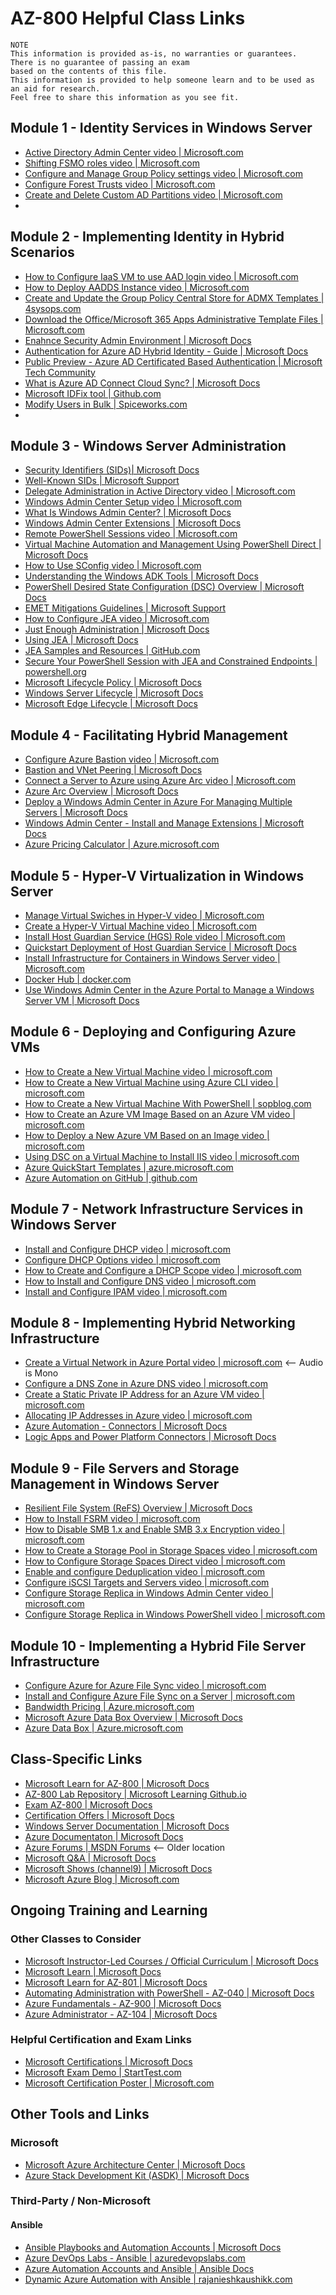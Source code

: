 # AZ-800 Helpful Class Links

```
NOTE
This information is provided as-is, no warranties or guarantees.  There is no guarantee of passing an exam
based on the contents of this file.  
This information is provided to help someone learn and to be used as an aid for research.
Feel free to share this information as you see fit.
```

## Module 1 - Identity Services in Windows Server
- [Active Directory Admin Center video | Microsoft.com](https://www.microsoft.com/en-us/videoplayer/embed/RE4MjvF)
- [Shifting FSMO roles video | Microsoft.com](https://www.microsoft.com/videoplayer/embed/RE4McId)
- [Configure and Manage Group Policy settings video | Microsoft.com](https://www.microsoft.com/en-us/videoplayer/embed/RE4McIe)
- [Configure Forest Trusts video | Microsoft.com](https://www.microsoft.com/en-us/videoplayer/embed/RE4M7ug)
- [Create and Delete Custom AD Partitions video | Microsoft.com](https://www.microsoft.com/en-us/videoplayer/embed/RE4McIf)
- 
  
## Module 2 - Implementing Identity in Hybrid Scenarios
- [How to Configure IaaS VM to use AAD login video | Microsoft.com](https://www.microsoft.com/videoplayer/embed/RE4AD4X)
- [How to Deploy AADDS Instance video | Microsoft.com](https://www.microsoft.com/videoplayer/embed/RE4ALnB)
- [Create and Update the Group Policy Central Store for ADMX Templates | 4sysops.com](https://4sysops.com/archives/create-and-update-the-group-policy-central-store-for-admx-templates)
- [Download the Office/Microsoft 365 Apps Administrative Template Files | Microsoft.com](https://www.microsoft.com/en-us/download/details.aspx?id=49030)
- [Enahnce Security Admin Environment | Microsoft Docs](https://docs.microsoft.com/en-us/security/compass/esae-retirement)
- [Authentication for Azure AD Hybrid Identity - Guide | Microsoft Docs](https://docs.microsoft.com/en-us/azure/active-directory/hybrid/choose-ad-authn)
- [Public Preview - Azure AD Certificated Based Authentication | Microsoft Tech Community](https://techcommunity.microsoft.com/t5/azure-active-directory-identity/azure-ad-certificate-based-authentication-now-in-public-preview/ba-p/2464390)
- [What is Azure AD Connect Cloud Sync? | Microsoft Docs](https://docs.microsoft.com/en-us/azure/active-directory/cloud-sync/what-is-cloud-sync)
- [Microsoft IDFix tool | Github.com](https://github.com/microsoft/idfix)
- [Modify Users in Bulk | Spiceworks.com](https://community.spiceworks.com/topic/2116627-modify-user-s-upn-in-bulk?from_forum=192)
- 

## Module 3 - Windows Server Administration
- [Security Identifiers (SIDs)| Microsoft Docs](https://docs.microsoft.com/en-us/windows/security/identity-protection/access-control/security-identifiers)
- [Well-Known SIDs | Microsoft Support](https://support.microsoft.com/en-us/topic/0fdcaf87-ee5e-8929-e54c-65e04235a634)
- [Delegate Administration in Active Directory video | Microsoft.com](https://www.microsoft.com/videoplayer/embed/RE4McI8)
- [Windows Admin Center Setup video | Microsoft.com](https://www.microsoft.com/en-us/videoplayer/embed/RE4McI9)
- [What Is Windows Admin Center? | Microsoft Docs](https://docs.microsoft.com/en-us/windows-server/manage/windows-admin-center/understand/what-is)
- [Windows Admin Center Extensions | Microsoft Docs](https://docs.microsoft.com/en-us/windows-server/manage/windows-admin-center/configure/using-extensions)
- [Remote PowerShell Sessions video | Microsoft.com](https://www.microsoft.com/en-us/videoplayer/embed/RE4Mfs3)
- [Virtual Machine Automation and Management Using PowerShell Direct | Microsoft Docs](https://docs.microsoft.com/en-us/virtualization/hyper-v-on-windows/user-guide/powershell-direct)
- [How to Use SConfig video | Microsoft.com](https://www.microsoft.com/en-us/videoplayer/embed/RE4Mfs4)
- [Understanding the Windows ADK Tools | Microsoft Docs](https://docs.microsoft.com/en-us/windows-hardware/test/weg/understanding-the-windows-adk-tools)
- [PowerShell Desired State Configuration (DSC) Overview | Microsoft Docs](https://docs.microsoft.com/en-us/powershell/scripting/dsc/overview)
- [EMET Mitigations Guidelines | Microsoft Support](https://support.microsoft.com/en-us/topic/emet-mitigations-guidelines-b529d543-2a81-7b5a-d529-84b30e1ecee0)
- [How to Configure JEA video | Microsoft.com](https://www.microsoft.com/videoplayer/embed/RWMWwo)
- [Just Enough Administration | Microsoft Docs](https://docs.microsoft.com/en-us/powershell/scripting/learn/remoting/jea/overview)
- [Using JEA | Microsoft Docs](https://docs.microsoft.com/en-us/powershell/scripting/learn/remoting/jea/using-jea)
- [JEA Samples and Resources | GitHub.com](https://github.com/PowerShell/JEA)
- [Secure Your PowerShell Session with JEA and Constrained Endpoints | powershell.org](https://powershell.org/2019/03/secure-your-powershell-session-with-jea-and-constrained-endpoints)
- [Microsoft Lifecycle Policy | Microsoft Docs](https://docs.microsoft.com/en-us/lifecycle/)
- [Windows Server Lifecycle | Microsoft Docs](https://docs.microsoft.com/en-us/lifecycle/products/windows-server)
- [Microsoft Edge Lifecycle | Microsoft Docs](https://docs.microsoft.com/en-us/deployedge/microsoft-edge-support-lifecycle)

## Module 4 - Facilitating Hybrid Management
- [Configure Azure Bastion video | Microsoft.com](https://www.microsoft.com/videoplayer/embed/RE4CSkm)
- [Bastion and VNet Peering | Microsoft Docs](https://docs.microsoft.com/en-us/azure/bastion/vnet-peering)
- [Connect a Server to Azure using Azure Arc video | Microsoft.com](https://www.microsoft.com/videoplayer/embed/RE4zf4p)
- [Azure Arc Overview | Microsoft Docs](https://docs.microsoft.com/en-us/azure/azure-arc/servers/overview)
- [Deploy a Windows Admin Center in Azure For Managing Multiple Servers | Microsoft Docs](https://docs.microsoft.com/en-us/windows-server/manage/windows-admin-center/azure/deploy-wac-in-azure)
- [Windows Admin Center - Install and Manage Extensions | Microsoft Docs](https://docs.microsoft.com/en-us/windows-server/manage/windows-admin-center/configure/using-extensions)
- [Azure Pricing Calculator | Azure.microsoft.com](https://azure.microsoft.com/en-us/pricing/calculator/)

## Module 5 - Hyper-V Virtualization in Windows Server
- [Manage Virtual Swiches in Hyper-V video | Microsoft.com](https://www.microsoft.com/videoplayer/embed/RE4MzHL)
- [Create a Hyper-V Virtual Machine video | Microsoft.com](https://www.microsoft.com/en-us/videoplayer/embed/RE4MC7h)
- [Install Host Guardian Service (HGS) Role video | Microsoft.com](https://www.microsoft.com/en-us/videoplayer/embed/RE4MEOf)
- [Quickstart Deployment of Host Guardian Service | Microsoft Docs](https://docs.microsoft.com/en-us/windows-server/security/guarded-fabric-shielded-vm/guarded-fabric-deployment-overview)
- [Install Infrastructure for Containers in Windows Server video | Microsoft.com](https://www.microsoft.com/en-us/videoplayer/embed/RE4MzHM)
- [Docker Hub | docker.com](https://hub.docker.com)
- [Use Windows Admin Center in the Azure Portal to Manage a Windows Server VM | Microsoft Docs](https://docs.microsoft.com/en-us/windows-server/manage/windows-admin-center/azure/manage-vm)

## Module 6 - Deploying and Configuring Azure VMs
- [How to Create a New Virtual Machine video | microsoft.com](https://www.microsoft.com/videoplayer/embed/RE4AEAU)
- [How to Create a New Virtual Machine using Azure CLI video | microsoft.com](https://www.microsoft.com/videoplayer/embed/RE4AJKf)
- [How to Create a New Virtual Machine With PowerShell | sopblog.com](https://sopblog.com/how-to-create-azure-vm-with-powershell-script/)
- [How to Create an Azure VM Image Based on an Azure VM video | microsoft.com](https://www.microsoft.com/videoplayer/embed/RE4CXDZ)
- [How to Deploy a New Azure VM Based on an Image video | microsoft.com](https://www.microsoft.com/videoplayer/embed/RE4CSkl)
- [Using DSC on a Virtual Machine to Install IIS video | microsoft.com](https://www.microsoft.com/videoplayer/embed/RE4AMhA)
- [Azure QuickStart Templates | azure.microsoft.com](https://azure.microsoft.com/en-us/resources/templates/)
- [Azure Automation on GitHub | github.com](https://github.com/azureautomation)
  
## Module 7 - Network Infrastructure Services in Windows Server
- [Install and Configure DHCP video | microsoft.com](https://www.microsoft.com/videoplayer/embed/RWxT9j)
- [Configure DHCP Options video | microsoft.com](https://www.microsoft.com/videoplayer/embed/RWxDP3)
- [How to Create and Configure a DHCP Scope video | microsoft.com](https://www.microsoft.com/videoplayer/embed/RWxDP4)
- [How to Install and Configure DNS video | microsoft.com](https://www.microsoft.com/en-us/videoplayer/embed/RE4MjvL)
- [Install and Configure IPAM video | microsoft.com](https://www.microsoft.com/en-us/videoplayer/embed/RE4MjvM)
  
## Module 8 - Implementing Hybrid Networking Infrastructure
- [Create a Virtual Network in Azure Portal video | microsoft.com](https://www.microsoft.com/videoplayer/embed/RE4Azyu) <-- Audio is Mono
- [Configure a DNS Zone in Azure DNS video | microsoft.com](https://www.microsoft.com/videoplayer/embed/RE4AWvC)
- [Create a Static Private IP Address for an Azure VM video | microsoft.com](https://www.microsoft.com/videoplayer/embed/RE4Azyv)
- [Allocating IP Addresses in Azure video | microsoft.com](https://www.microsoft.com/videoplayer/embed/RE4AP7Z)
- [Azure Automation - Connectors | Microsoft Docs](https://docs.microsoft.com/en-us/connectors/azureautomation/)
- [Logic Apps and Power Platform Connectors | Microsoft Docs](https://docs.microsoft.com/en-us/connectors/connector-reference)
  
## Module 9 - File Servers and Storage Management in Windows Server
- [Resilient File System (ReFS) Overview | Microsoft Docs](https://docs.microsoft.com/en-us/windows-server/storage/refs/refs-overview)
- [How to Install FSRM video | microsoft.com](https://www.microsoft.com/en-us/videoplayer/embed/RE4Mfsg)
- [How to Disable SMB 1.x and Enable SMB 3.x Encryption video | microsoft.com](https://www.microsoft.com/en-us/videoplayer/embed/RE4MjvN)
- [How to Create a Storage Pool in Storage Spaces video | microsoft.com](https://www.microsoft.com/en-us/videoplayer/embed/RE4MAkL)
- [How to Configure Storage Spaces Direct video | microsoft.com](https://www.microsoft.com/en-us/videoplayer/embed/RE4MB0j)
- [Enable and configure Deduplication video | microsoft.com](https://www.microsoft.com/videoplayer/embed/RE4MFIg)
- [Configure iSCSI Targets and Servers video | microsoft.com](https://www.microsoft.com/en-us/videoplayer/embed/RE4MxmO)
- [Configure Storage Replica in Windows Admin Center video | microsoft.com](https://www.microsoft.com/en-us/videoplayer/embed/RE4Myb3)
- [Configure Storage Replica in Windows PowerShell video | microsoft.com](https://www.microsoft.com/en-us/videoplayer/embed/RE4MBcw)
  
## Module 10 - Implementing a Hybrid File Server Infrastructure
-  [Configure Azure for Azure File Sync video | microsoft.com](https://www.microsoft.com/videoplayer/embed/RE4CPMa)
-  [Install and Configure Azure File Sync on a Server | microsoft.com](https://www.microsoft.com/videoplayer/embed/RE4CIao)
-  [Bandwidth Pricing | Azure.microsoft.com](https://azure.microsoft.com/en-us/pricing/details/bandwidth/)
-  [Microsoft Azure Data Box Overview | Microsoft Docs](https://docs.microsoft.com/en-us/azure/databox/data-box-overview)
-  [Azure Data Box | Azure.microsoft.com](https://azure.microsoft.com/en-us/services/databox/)

## Class-Specific Links
- [Microsoft Learn for AZ-800 | Microsoft Docs](https://aka.ms/AZ-800LearnCollection)
- [AZ-800 Lab Repository | Microsoft Learning Github.io](https://microsoftlearning.github.io/AZ-800-Administering-Windows-Server-Hybrid-Core-Infrastructure)
- [Exam AZ-800 | Microsoft Docs](https://docs.microsoft.com/en-us/learn/certifications/exams/az-800)
- [Certification Offers | Microsoft Docs](https://docs.microsoft.com/en-us/learn/certifications/deals)
- [Windows Server Documentation | Microsoft Docs](https://docs.microsoft.com/en-us/windows-server/)
- [Azure Documentaton | Microsoft Docs](https://docs.microsoft.com/en-us/azure)
- [Azure Forums | MSDN Forums](https://social.msdn.microsoft.com/Forums/en-US/home?category=windowsazureplatform) <-- Older location
- [Microsoft Q&A | Microsoft Docs](https://docs.microsoft.com/en-us/answers/products/)
- [Microsoft Shows (channel9) | Microsoft Docs](https://docs.microsoft.com/en-us/shows/browse)
- [Microsoft Azure Blog | Microsoft.com](https://azure.microsoft.com/en-us/blog)

## Ongoing Training and Learning
### Other Classes to Consider
- [Microsoft Instructor-Led Courses / Official Curriculum | Microsoft Docs](https://docs.microsoft.com/en-us/learn/certifications/courses/browse/)
- [Microsoft Learn | Microsoft Docs](https://docs.microsoft.com/en-us/learn/)
- [Microsoft Learn for AZ-801 | Microsoft Docs](https://docs.microsoft.com/en-us/learn/certifications/courses/AZ-801t00)
- [Automating Administration with PowerShell - AZ-040 | Microsoft Docs](https://docs.microsoft.com/en-us/learn/certifications/courses/AZ-040t00)
- [Azure Fundamentals - AZ-900 | Microsoft Docs](https://docs.microsoft.com/en-us/learn/certifications/courses/AZ-900t00)
- [Azure Administrator - AZ-104 | Microsoft Docs](https://docs.microsoft.com/en-us/learn/certifications/courses/AZ-104t00)

### Helpful Certification and Exam Links
- [Microsoft Certifications | Microsoft Docs](https://docs.microsoft.com/en-us/learn/certifications/)
- [Microsoft Exam Demo | StartTest.com](https://aka.ms/examdemo)
- [Microsoft Certification Poster | Microsoft.com](https://aka.ms/TrainCertPoster)

## Other Tools and Links
### Microsoft
- [Microsoft Azure Architecture Center | Microsoft Docs](https://aka.ms/architecture)
- [Azure Stack Development Kit (ASDK) | Microsoft Docs](https://docs.microsoft.com/en-us/azure-stack/asdk/asdk-what-is)

### Third-Party / Non-Microsoft
#### Ansible
- [Ansible Playbooks and Automation Accounts | Microsoft Docs](https://docs.microsoft.com/en-us/azure/developer/ansible/overview)
- [Azure DevOps Labs - Ansible | azuredevopslabs.com](https://azuredevopslabs.com/labs/vstsextend/ansible/)
- [Azure Automation Accounts and Ansible | Ansible Docs](https://docs.ansible.com/ansible/latest/collections/azure/azcollection/azure_rm_automationaccount_module.html)
- [Dynamic Azure Automation with Ansible | rajanieshkaushikk.com](https://rajanieshkaushikk.com/2021/07/31/dynamic-azure-automation-with-ansible/)
